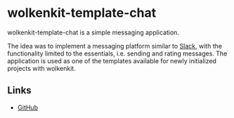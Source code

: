 # wolkenkit-template-chat

wolkenkit-template-chat is a simple messaging application.

The idea was to implement a messaging platform similar to [Slack](https://slack.com/), with the functionality limited to the essentials, i.e. sending and rating messages. The application is used as one of the templates available for newly initialized projects with wolkenkit.

## Links

- [GitHub](https://github.com/thenativeweb/wolkenkit-template-chat)

